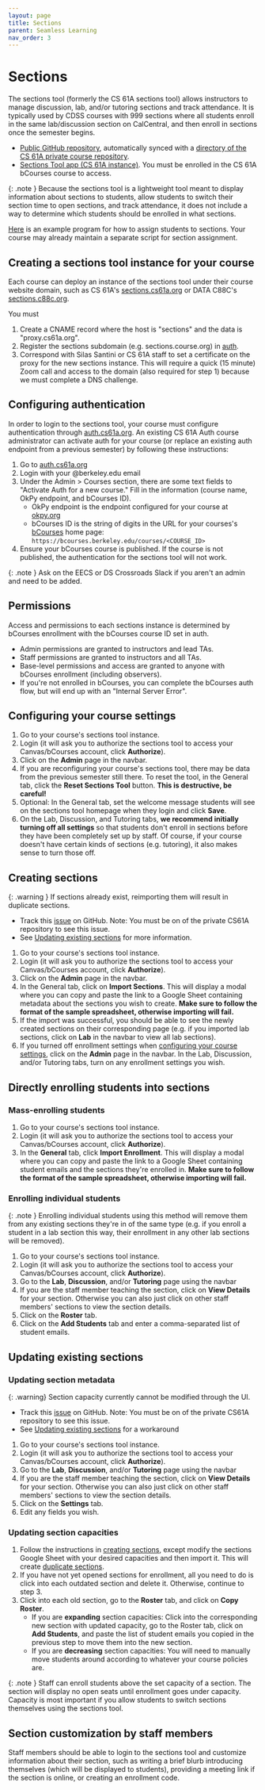 ```yaml
---
layout: page
title: Sections
parent: Seamless Learning
nav_order: 3
---
```


# Sections

The sections tool (formerly the CS 61A sections tool) allows instructors to manage discussion, lab, and/or tutoring sections and track attendance. It is typically used by CDSS courses with 999 sections where all students enroll in the same lab/discussion section on CalCentral, and then enroll in sections once the semester begins.

- [Public GitHub repository](https://github.com/Cal-CS-61A-Staff/sections), automatically synced with a [directory of the CS 61A private course repository](https://github.com/Cal-CS-61A-Staff/berkeley-cs61a/tree/master/apps/sections).
- [Sections Tool app (CS 61A instance)](https://sections.cs61a.org/). You must be enrolled in the CS 61A bCourses course to access. 

{: .note }
Because the sections tool is a lightweight tool meant to display information about sections to students, allow students to switch their section time to open sections, and track attendance, it does not include a way to determine which students should be enrolled in what sections. 

[Here](https://drive.google.com/file/d/1KcqD3jhjexkPvocGY-O4XPIhJh5C31T2/view?usp=sharing) is an example program for how to assign students to sections. Your course may already maintain a separate script for section assignment.

## Creating a sections tool instance for your course

Each course can deploy an instance of the sections tool under their course website domain, such as
CS 61A's [sections.cs61a.org](https://sections.cs61a.org) or DATA C88C's [sections.c88c.org](https://sections.c88c.org).

You must 
1. Create a CNAME record where the host is "sections" and the data is "proxy.cs61a.org".
1. Register the sections subdomain (e.g. sections.course.org) in [auth](https://auth.cs61a.org/).
1. Correspond with Silas Santini or CS 61A staff to set a certificate on the proxy for the new sections instance. This will require a quick (15 minute) Zoom call and access to the domain (also required for step 1) because we must complete a DNS challenge.

## Configuring authentication

In order to login to the sections tool, your course must configure authentication through [auth.cs61a.org](https://auth.cs61a.org). An existing CS 61A Auth course administrator can activate auth for your course (or replace an existing auth endpoint from a previous semester) by following these instructions:

1. Go to [auth.cs61a.org](https://auth.cs61a.org)
2. Login with your @berkeley.edu email
3. Under the Admin > Courses section, there are some text fields to "Activate Auth for a new course." Fill in the information (course name, OkPy endpoint, and bCourses ID).
    - OkPy endpoint is the endpoint configured for your course at [okpy.org](https://okpy.org/)
    - bCourses ID is the string of digits in the URL for your courses's [bCourses](https://bcourses.berkeley.edu/) home page: `https://bcourses.berkeley.edu/courses/<COURSE_ID>`
1. Ensure your bCourses course is published. If the course is not published, the authentication for the sections tool will not work.

{: .note }
Ask on the EECS or DS Crossroads Slack if you aren't an admin and need to be added.

## Permissions

Access and permissions to each sections instance is determined by bCourses enrollment with the bCourses course ID set in auth. 
* Admin permissions are granted to instructors and lead TAs.
* Staff permissions are granted to instructors and all TAs.
* Base-level permissions and access are granted to anyone with bCourses enrollment (including observers).
* If you're not enrolled in bCourses, you can complete the bCourses auth flow, but will end up with an "Internal Server Error". 

## Configuring your course settings

1. Go to your course's sections tool instance.
2. Login (it will ask you to authorize the sections tool to access your Canvas/bCourses account, click **Authorize**).
3. Click on the **Admin** page in the navbar.
4. If you are reconfiguring your course's sections tool, there may be data from the previous semester still there. To reset the tool, in the General tab, click the **Reset Sections Tool** button. **This is destructive, be careful!**
5. Optional: In the General tab, set the welcome message students will see on the sections tool homepage when they login and click **Save**.
6. On the Lab, Discussion, and Tutoring tabs, **we recommend initially turning off all settings** so that students don't enroll in sections before they have been completely set up by staff. Of course, if your course doesn't have certain kinds of sections (e.g. tutoring), it also makes sense to turn those off.

## Creating sections

{: .warning }
If sections already exist, reimporting them will result in duplicate sections.

- Track this [issue](https://github.com/Cal-CS-61A-Staff/berkeley-cs61a/issues/7788) on GitHub. Note: You must be on of the private CS61A repository to see this issue.
- See [Updating existing sections](#updating-existing-sections) for more information.

1. Go to your course's sections tool instance.
2. Login (it will ask you to authorize the sections tool to access your Canvas/bCourses account, click **Authorize**).
3. Click on the **Admin** page in the navbar.
4. In the General tab, click on **Import Sections**. This will display a modal where you can copy and paste the link to a Google Sheet containing metadata about the sections you wish to create. **Make sure to follow the format of the sample spreadsheet, otherwise importing will fail.**
5. If the import was successful, you should be able to see the newly created sections on their corresponding page (e.g. if you imported lab sections, click on **Lab** in the navbar to view all lab sections).
6. If you turned off enrollment settings when [configuring your course settings](#configuring-your-course-settings), click on the **Admin** page in the navbar. In the Lab, Discussion, and/or Tutoring tabs, turn on any enrollment settings you wish.

## Directly enrolling students into sections

### Mass-enrolling students

1. Go to your course's sections tool instance.
2. Login (it will ask you to authorize the sections tool to access your Canvas/bCourses account, click **Authorize**).
3. In the **General** tab, click **Import Enrollment**. This will display a modal where you can copy and paste the link to a Google Sheet containing student emails and the sections they're enrolled in. **Make sure to follow the format of the sample spreadsheet, otherwise importing will fail.**

### Enrolling individual students

{: .note }
Enrolling individual students using this method will remove them from any existing sections they're in of the same type (e.g. if you enroll a student in a lab section this way, their enrollment in any other lab sections will be removed).

1. Go to your course's sections tool instance.
2. Login (it will ask you to authorize the sections tool to access your Canvas/bCourses account, click **Authorize**).
3. Go to the **Lab**, **Discussion**, and/or **Tutoring** page using the navbar
4. If you are the staff member teaching the section, click on **View Details** for your section. Otherwise you can also just click on other staff members' sections to view the section details.
5. Click on the **Roster** tab.
6. Click on the **Add Students** tab and enter a comma-separated list of student emails.

## Updating existing sections

### Updating section metadata

{: .warning}
Section capacity currently cannot be modified through the UI.

- Track this [issue](https://github.com/Cal-CS-61A-Staff/berkeley-cs61a/issues/7793) on GitHub.  Note: You must be on of the private CS61A repository to see this issue.
- See [Updating existing sections](#updating-existing-sections) for a workaround

1. Go to your course's sections tool instance.
2. Login (it will ask you to authorize the sections tool to access your Canvas/bCourses account, click **Authorize**).
3. Go to the **Lab**, **Discussion**, and/or **Tutoring** page using the navbar
4. If you are the staff member teaching the section, click on **View Details** for your section. Otherwise you can also just click on other staff members' sections to view the section details.
5. Click on the **Settings** tab.
6. Edit any fields you wish.

### Updating section capacities

1. Follow the instructions in [creating sections](#creating-sections), except modify the sections Google Sheet with your desired capacities and then import it. This will create [duplicate sections](https://github.com/Cal-CS-61A-Staff/berkeley-cs61a/issues/7788).
2. If you have not yet opened sections for enrollment, all you need to do is click into each outdated section and delete it. Otherwise, continue to step 3.
3. Click into each old section, go to the **Roster** tab, and click on **Copy Roster**.
    - If you are **expanding** section capacities: Click into the corresponding new section with updated capacity, go to the Roster tab, click on **Add Students**, and paste the list of student emails you copied in the previous step to move them into the new section.
    - If you are **decreasing** section capacities: You will need to manually move students around according to whatever your course policies are.

{: .note }
Staff can enroll students above the set capacity of a section. The section will display no open seats until enrollment goes under capacity. Capacity is most important if you allow students to switch sections themselves using the sections tool.

## Section customization by staff members

Staff members should be able to login to the sections tool and customize information about their section,
such as writing a brief blurb introducing themselves (which will be displayed to students), providing a meeting link
if the section is online, or creating an enrollment code.
